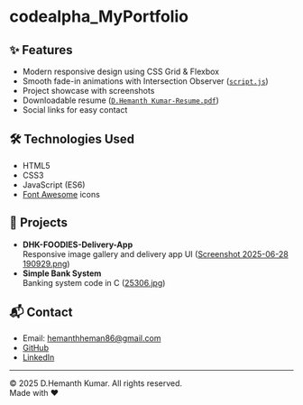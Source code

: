 # codealpha_MyPortfolio


## ✨ Features

- Modern responsive design using CSS Grid & Flexbox
- Smooth fade-in animations with Intersection Observer ([`script.js`](script.js))
- Project showcase with screenshots
- Downloadable resume ([`D.Hemanth Kumar-Resume.pdf`](D.Hemanth%20Kumar-Resume.pdf))
- Social links for easy contact

## 🛠️ Technologies Used

- HTML5
- CSS3
- JavaScript (ES6)
- [Font Awesome](https://fontawesome.com/) icons

## 📸 Projects

- **DHK-FOODIES-Delivery-App**  
  Responsive image gallery and delivery app UI ([Screenshot 2025-06-28 190929.png](Screenshot%202025-06-28%20190929.png))
- **Simple Bank System**  
  Banking system code in C ([25306.jpg](25306.jpg))

## 📬 Contact

- Email: hemanthheman86@gmail.com
- [GitHub](https://github.com/hemanth304050)
- [LinkedIn](https://www.linkedin.com/in/hemanth-kumar-5b758b258?utm_source=share&utm_campaign=share_via&utm_content=profile&utm_medium=android_app)

---

© 2025 D.Hemanth Kumar. All rights reserved.  
Made with ❤️
